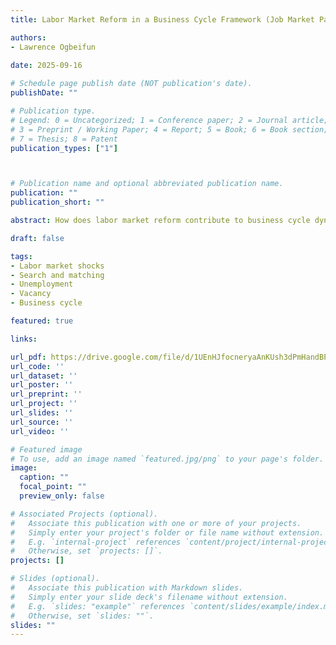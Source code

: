 ```yaml
---
title: Labor Market Reform in a Business Cycle Framework (Job Market Paper)

authors:
- Lawrence Ogbeifun
  
date: 2025-09-16

# Schedule page publish date (NOT publication's date).
publishDate: ""

# Publication type.
# Legend: 0 = Uncategorized; 1 = Conference paper; 2 = Journal article;
# 3 = Preprint / Working Paper; 4 = Report; 5 = Book; 6 = Book section;
# 7 = Thesis; 8 = Patent
publication_types: ["1"]



# Publication name and optional abbreviated publication name.
publication: ""
publication_short: ""

abstract: How does labor market reform contribute to business cycle dynamics? I develop a real business cycle model in which labor market reform aﬀects economic activity both by improving employment matching eﬃciency and by reducing vacancy posting costs. I then use shocks to a labor market freedom index (LMFI) to proxy for labor market reform in the United States and calibrate the model assuming the labor market reform has two diﬀerent components-improved matching eﬃciency and reduced vacancy posting cost-to test the empirical relevance of these two mechanisms. The results from the structural model show that, depending on the mechanism, a labor market reform can produce either a net positive or net negative impact on the vacancy rate. The impulse responses in a VAR framework for U.S. data and OECD data generate a positive net eﬀect of the LMFI shock on the vacancy rate, similar to the result obtained from the structural model with the vacancy posting cost channel.

draft: false

tags:
- Labor market shocks
- Search and matching
- Unemployment
- Vacancy
- Business cycle

featured: true

links:

url_pdf: https://drive.google.com/file/d/1UEnHJfocneryaAnKUsh3dPmHandBPyRu/view?usp=drive_link
url_code: '' 
url_dataset: ''
url_poster: ''
url_preprint: ''
url_project: ''
url_slides: ''
url_source: ''
url_video: ''

# Featured image
# To use, add an image named `featured.jpg/png` to your page's folder. 
image:
  caption: ""
  focal_point: ""
  preview_only: false

# Associated Projects (optional).
#   Associate this publication with one or more of your projects.
#   Simply enter your project's folder or file name without extension.
#   E.g. `internal-project` references `content/project/internal-project/index.md`.
#   Otherwise, set `projects: []`.
projects: []

# Slides (optional).
#   Associate this publication with Markdown slides.
#   Simply enter your slide deck's filename without extension.
#   E.g. `slides: "example"` references `content/slides/example/index.md`.
#   Otherwise, set `slides: ""`.
slides: ""
---
```

